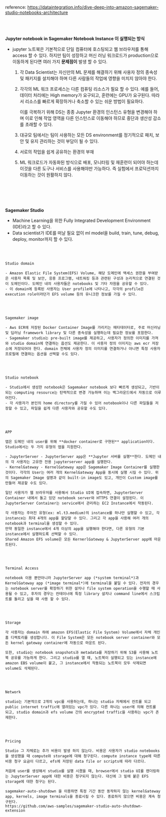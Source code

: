 reference: https://dataintegration.info/dive-deep-into-amazon-sagemaker-studio-notebooks-architecture
<br/>
<br/>
<br/>
<br/>


**Jupyter notebook in Sagemaker Notebook Instance 이 실행되는 방식**

- jupyter 노트북은 기본적으로 단일 컴퓨터에 호스팅되고 웹 브라우저를 통해 access 할 수 있다. 하지만 팀이 성장하고 머신 러닝 워크로드가 production으로 이동하게 된다면 여러 가지 **문제점이** 발생 할 수 있다.
    1. 각 Data Scientist는 자신만의 ML 문제를 해결하기 위해 사용자 정의 종속성 및 패키지를 설치해야 하며 다른 사람들의 작업에 영향을 미치지 않아야 한다.
    2. 각각의 ML 워크 프로세스는 다른 컴퓨팅 리소스가 필요 할 수 있다. 예를 들어, 데이터 처리에는 High memory가 요구되고, 훈련에는 GPU가 요구된다. 따라서 리소스를 빠르게 확장하거나 축소할 수 있는 쉬운 방법이 필요하다. 
        
        이를 극복하기 위해 DS는 종종 Jupyter 환경의 인스턴스 유형을 변경해야 하며 이로 인해 작업 영역을 다른 인스턴스로 이동해야 하므로 중단과 생산성 감소를 초래할 수 있다. 
        
    3. 대규모 팀에서는 팀이 사용하는 모든 DS environment를 정기적으로 패치, 보안 및 유지 관리하는 것이 부담이 될 수 있다. 
    4. 서로의 작업을 쉽게 공유하는 환경의 부재 
    5. ML 워크로드가 자동화된 방식으로 배포, 모니터링 및 재훈련이 되어야 하는데 이것을 다른 도구나 서비스를 사용해야만 가능하다. 즉 실험에서 프로덕션까지 이동하는 것이 원활하지 않다.
<br/>
<br/>
<br/>
<br/>

**Sagemaker Studio**

- Machine Learning을 위한 Fully Integrated Development Environment (IDE)라고 할 수 있다.
- Data scientist가 IDE를 떠날 필요 없이 ml model을 build, train, tune, debug, deploy, monitor까지 할 수 있다.
<br/>
<br/>

    
    Studio domain
    
    - Amazon Elastic File System(EFS) Volume, 해당 도메인에 액세스 권한을 부여받은 사용자 목록 및 보안, 응용 프로그램, 네트워킹 등과 관련된 구성과 논리적으로 연결된 것이 도메인이다. 도메인 내의 사용자들은 notebooks 및 기타 자원을 공유할 수 있다.
    - 이 domain에 등록된 사용자는 User profile에 나타나고, 각각의 profile은 execution role이라던가 EFS volume 등의 유니크한 정보를 가질 수 있다.
<br/>
<br/>

    Sagemaker image
    
    - Aws ECR에 저장된 Docker Container Image를 가리키는 메타데이터로, 주로 머신러닝 및 딥러닝 framework library 및 다른 종속성을 실행하는데 필요한 정보를 포함한다.
    - Sagemaker studio는 pre-built image를 제공하고, 사용자가 정의한 이미지를 가져와 studio domain에 연결하는 옵션도 제공한다. 이 사용자 정의 이미지는 aws ecr 저장소에 저장되어야 한다. domain 전체에 사용자 정의 이미지를 연결하거나 아니면 특정 사용자 프로필에 연결하는 옵션을 선택할 수도 있다.
<br/>
<br/>

    Studio notebook
    
    - Studio에서 생성한 notebook은 Sagemaker notebook 보다 빠르게 생성되고, 기반이 되는 computing resource는 탄력적으로 변경 가능하며 이는 백그라운드에서 자동으로 이루어진다.
    - 각 사용자가 본인의 home directory를 가질 수 있어 notebook이나 다른 파일들을 저장할 수 있고, 파일을 쉽게 다른 사용자와 공유할 수도 있다.
<br/>
<br/>

    APP
    
    앱은 도메인 내의 user를 위해 **docker container로 구현된** application이다. Studio에서는 두 가지 유형의 앱을 지원한다. 
    
    - JupyterServer - JupyterServer app은 **Jupyter 서버를 실행**한다. 도메인 내의 각 사용자는 고유한 전용 jupyterserver app을 실행한다.
    - KernelGateway - KernelGateway app은 Sagemaker Image Container를 실행한 것이다. 각각의 User는 여러 개의 KernelGateway App을 동시에 실행 시킬 수 있다. 위의 Sagemaker Image 설명과 같이 built-in image도 있고, 개인이 Custom image를 만들어 제공할 수도 있다.

    일단 사용자가 웹 브라우저를 사용해서 Studio UI에 접속하면, JupyterServer Container 내에서 돌고 있던 notebook server와 HTTPS 연결이 설정된다. 이 JupyterServer Container는 service에서 관리하는 EC2 Instance에서 작동된다. 
    
    각 사용자는 주어진 유형(ex: ml.t3.medium)의 instance를 하나만 실행할 수 있고, 각 instance는 최대 4개의 app을 할당할 수 있다. 그리고 각 app을 사용해 여러 개의 notebook과 terminal을 생성할 수 있다. 
    만약 동일한 instance에서 4개 이상의 app을 실행해야 한다면, 다른 유형의 기본 instance에서 실행하도록 선택할 수 있다. 
    Shared Amazon EFS volume은 모든 KernerlGateway & JupyterServer app에 마운트된다. 
<br/>
<br/>

    Terminal Access
    
    notebook 이용 뿐만아니라 JupyterServer app (*system terminal*)과 KernelGateway app (*image terminal*)에 terminal을 붙일 수 있다. 전자의 경우는 notebook server를 확장하기 위한 설치나 file system operation을 수행할 때 사용될 수 있고, 후자의 경우는 컨테이너에 특정 library 설치나 command line에서 스크립트를 돌리고 싶을 때 사용 할 수 있다. 
<br/>
<br/>

    Storage
    
    각 사용자는 domain 하에 amazon EFS(Elastic File System) Volume에서 자체 개인 홈 디렉토리를 생성합니다. 이 File System은 모든 notebook server container와 모든 kernel gateway container에 자동으로 마운트 된다.
    
    또한, studio는 notebook snapshots과 metadata를 저장하기 위해 S3를 사용해 노트북 공유를 가능하게 한다. 그리고 studio를 열 때, 노트북이 실행되고 있는 instance에 amazon EBS volume이 붙고, 그 instance에서 작동되는 노트북이 모두 삭제되면 volume도 삭제된다. 
<br/>
<br/>

    Network
    
    studio는 기본적으로 2개의 vpc를 사용하는데, 하나는 studio 자체에서 컨트롤 되고 public internet traffic에 열려있는 vpc가 있다. 다른 하나는 user에 의해 컨트롤 되고, studio domain과 efs volume 간의 encrypted traffic을 사용하는 vpc가 존재한다. 
<br/>
<br/>

    Pricing
    
    Studio 그 자체로는 추가 비용이 발생 하지 않는다. 비용은 사용자가 studio notebooks을 생성했을 때 compute와 storage에 대해 청구된다. compute instance type에 따른 비용 청구 요금이 다르고, efs에 저장된 data file or scripts에 따라 다르다. 
    
    처음에 user를 생성해서 studio를 실행 시켰을 때, browser에서 studio UI를 렌더링하는 JupyterServer app에 대한 비용은 청구되지 않는다. 대신에 그 밑에 붙은 EFS storage에 대한 청구는 된다. 
    
    sagemaker-auto-shutdown 을 이용하면 특정 기간 동안 동작하지 않는 kernelGateway app, kernels, image terminals을 종료시킬 수 있다. 종료하지 않으면 비용은 계속 청구된다. 
    https://github.com/aws-samples/sagemaker-studio-auto-shutdown-extension
    
